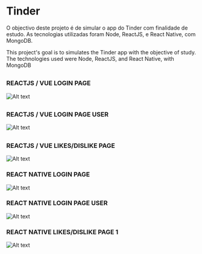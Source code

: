 # Tinder
O objectivo deste projeto é de simular o app do Tinder com finalidade de estudo. As tecnologias utilizadas foram Node, ReactJS, e React Native, com MongoDB.

This project's goal is to simulates the Tinder app with the objective of study. The technologies used were Node, ReactJS, and React Native, with MongoDB

##
### REACTJS / VUE LOGIN PAGE
![Alt text](read_me_images/reactjs-login.png?raw=true "Login")
##
### REACTJS / VUE LOGIN PAGE USER
![Alt text](read_me_images/reactjs-login-user.png?raw=true "Login User")
##
### REACTJS / VUE LIKES/DISLIKE PAGE
![Alt text](read_me_images/reactjs-page-likes-dislikes.png?raw=true "Page Likes/Dislikes")



### REACT NATIVE LOGIN PAGE
![Alt text](read_me_images/react-native-login.png?raw=true "Login")

### REACT NATIVE LOGIN PAGE USER
![Alt text](read_me_images/react-native-login-user.png?raw=true "Login User")

### REACT NATIVE LIKES/DISLIKE PAGE 1
![Alt text](read_me_images/react-native-page-likes-dislikes-1.png?raw=true "Page Likes/Dislikes 1")
